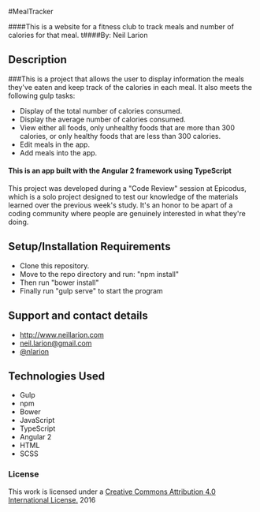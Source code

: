 #MealTracker

####This is a website for a fitness club to track meals and number of calories for that meal.
t####By: Neil Larion

## Description

###This is a project that allows the user to display information the meals they've eaten and keep track of the calories in each meal. It also meets the following gulp tasks:
* Display of the total number of calories consumed.
* Display the average number of calories consumed.
* View either all foods, only unhealthy foods that are more than 300 calories, or only healthy foods that are less than 300 calories.
* Edit meals in the app.
* Add meals into the app.

#### This is an app built with the Angular 2 framework using TypeScript

This project was developed during a "Code Review" session at Epicodus, which is a solo project designed to test our knowledge of the materials learned over the previous week's study. It's an honor to be apart of a coding community where people are genuinely interested in what they're doing.

## Setup/Installation Requirements
- Clone this repository.
- Move to the repo directory and run: "npm install"
- Then run "bower install"
- Finally run "gulp serve" to start the program

## Support and contact details
* http://www.neillarion.com
* neil.larion@gmail.com
* [@nlarion](https://twitter.com/nlarion)

## Technologies Used
* Gulp
* npm
* Bower
* JavaScript
* TypeScript
* Angular 2
* HTML
* SCSS

### License

This work is licensed under a [Creative Commons Attribution 4.0 International License.](http://creativecommons.org/licenses/by/4.0/) 2016
